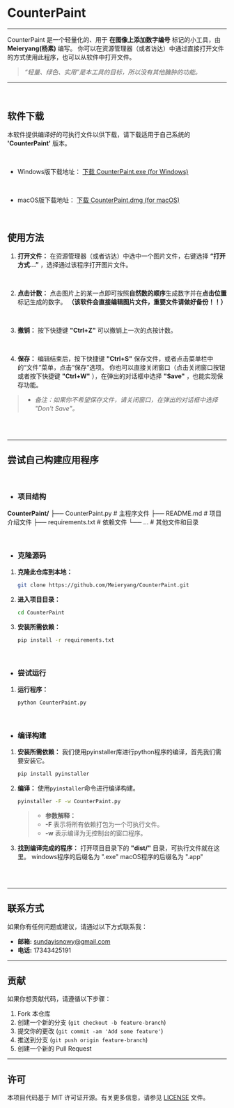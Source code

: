 # CounterPaint
---
CounterPaint 是一个轻量化的、用于 **在图像上添加数字编号** 标记的小工具，由**Meieryang(杨素)** 编写。
你可以在资源管理器（或者访达）中通过直接打开文件的方式使用此程序，也可以从软件中打开文件。
> *“轻量、绿色、实用”是本工具的目标，所以没有其他臃肿的功能。*
---

<br>

## 软件下载
本软件提供编译好的可执行文件以供下载，请下载适用于自己系统的 **'CounterPaint'** 版本。

<br>

 - Windows版下载地址：
[下载 CounterPaint.exe (for Windows)](https://github.com/Meieryang/CounterPaint/releases/download/v1.0.0/CounterPaint.exe)

<br>

 - macOS版下载地址：
[下载 CounterPaint.dmg (for macOS)](https://github.com/Meieryang/CounterPaint/releases/download/v1.0.0/CounterPaint.dmg)
<br>

## 使用方法

1. **打开文件：** 在资源管理器（或者访达）中选中一个图片文件，右键选择 **“打开方式...”** ，选择通过该程序打开图片文件。

<br>

2. **点击计数：** 点击图片上的某一点即可按照**自然数的顺序**生成数字并在**点击位置**标记生成的数字。
**（该软件会直接编辑图片文件，重要文件请做好备份！！）**

<br>

3. **撤销：** 按下快捷键 **"Ctrl+Z"** 可以撤销上一次的点按计数。

<br>

4. **保存：** 编辑结束后，按下快捷键 **"Ctrl+S"** 保存文件，或者点击菜单栏中的“文件”菜单，点击“保存”选项。
你也可以直接关闭窗口（点击关闭窗口按钮或者按下快捷键 **"Ctrl+W"** ），在弹出的对话框中选择 **"Save"** ，也能实现保存功能。

 > - *备注：如果你不希望保存文件，请关闭窗口，在弹出的对话框中选择 "Don't Save"。*

<br>
<br>

---
## 尝试自己构建应用程序

<br>

 - ### 项目结构

**CounterPaint/**
├── CounterPaint.py       # 主程序文件
├── README.md             # 项目介绍文件
├── requirements.txt      # 依赖文件
└── …                   # 其他文件和目录

<br>

 - ### 克隆源码

1. **克隆此仓库到本地：**

    ```bash
    git clone https://github.com/Meieryang/CounterPaint.git
    ```

2. **进入项目目录：**

    ```bash
    cd CounterPaint
    ```

3. **安装所需依赖：**

    ```bash
    pip install -r requirements.txt
    ```

<br>

 - ### 尝试运行

1. **运行程序：**

    ```bash
    python CounterPaint.py
    ```

<br>

 - ### 编译构建

1. **安装所需依赖：**
    我们使用pyinstaller库进行python程序的编译，首先我们需要安装它。
    ```bash
    pip install pyinstaller
    ```

2. **编译：**
    使用`pyinstaller`命令进行编译构建。

    ```bash
    pyinstaller -F -w CounterPaint.py
    ```
    > - **参数解释：**
    > - **-F** 表示将所有依赖打包为一个可执行文件。
    > - **-w** 表示编译为无控制台的窗口程序。

3. **找到编译完成的程序：**
    打开项目目录下的 **"dist/"** 目录，可执行文件就在这里。
    windows程序的后缀名为   ".exe"
    macOS程序的后缀名为  ".app"

<br>
<br>

---

## 联系方式

如果你有任何问题或建议，请通过以下方式联系我：

- **邮箱:** sundayisnowy@gmail.com
- **电话:** 17343425191

---

## 贡献

如果你想贡献代码，请遵循以下步骤：

1. Fork 本仓库
2. 创建一个新的分支 (`git checkout -b feature-branch`)
3. 提交你的更改 (`git commit -am 'Add some feature'`)
4. 推送到分支 (`git push origin feature-branch`)
5. 创建一个新的 Pull Request

---

## 许可

本项目代码基于 MIT 许可证开源。有关更多信息，请参见 [LICENSE](LICENSE) 文件。
